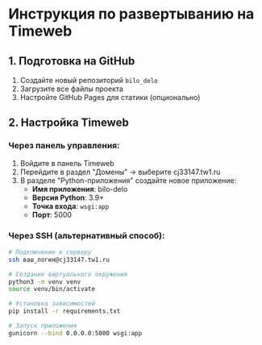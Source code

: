 # Инструкция по развертыванию на Timeweb

## 1. Подготовка на GitHub

1. Создайте новый репозиторий `bilo_delo`
2. Загрузите все файлы проекта
3. Настройте GitHub Pages для статики (опционально)

## 2. Настройка Timeweb

### Через панель управления:
1. Войдите в панель Timeweb
2. Перейдите в раздел "Домены" → выберите cj33147.tw1.ru
3. В разделе "Python-приложения" создайте новое приложение:
   - **Имя приложения**: bilo-delo
   - **Версия Python**: 3.9+
   - **Точка входа**: `wsgi:app`
   - **Порт**: 5000

### Через SSH (альтернативный способ):
```bash
# Подключение к серверу
ssh ваш_логин@cj33147.tw1.ru

# Создание виртуального окружения
python3 -m venv venv
source venv/bin/activate

# Установка зависимостей
pip install -r requirements.txt

# Запуск приложения
gunicorn --bind 0.0.0.0:5000 wsgi:app

